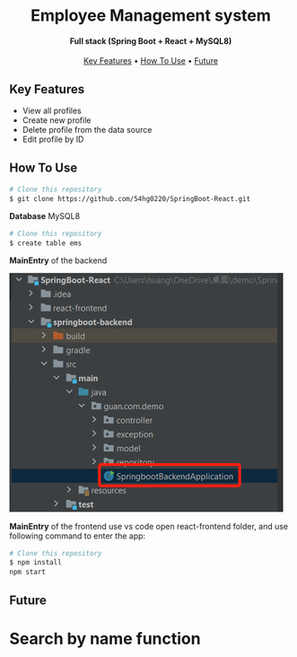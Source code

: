 
<h1 align="center">
  Employee Management system
  <br>
</h1>

<h4 align="center">Full stack (Spring Boot + React + MySQL8)</h4>

<p align="center">
  <a href="#key-features">Key Features</a> •
  <a href="#how-to-use">How To Use</a> •
  <a href="#Future">Future</a> 
</p>

## Key Features

* View all profiles 
* Create new profile
* Delete profile from the data source
* Edit profile by ID

## How To Use

```bash
# Clone this repository
$ git clone https://github.com/54hg0220/SpringBoot-React.git
```
**Database** MySQL8
```bash
# Clone this repository
$ create table ems
```

**MainEntry** of the backend

![backend.png](backend.png)

**MainEntry** of the frontend
use vs code open react-frontend folder, and use following command to enter the app:
```bash
# Clone this repository
$ npm install
npm start 
```
## Future
# Search by name function
